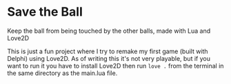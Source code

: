 # Save the Ball
Keep the ball from being touched by the other balls, made with Lua and Love2D

This is just a fun project where I try to remake my first game (built with Delphi) using Love2D. As of writing this it's not very playable, but if you want to run it you have to install Love2D then run `love .` from the terminal in the same directory as the main.lua file.